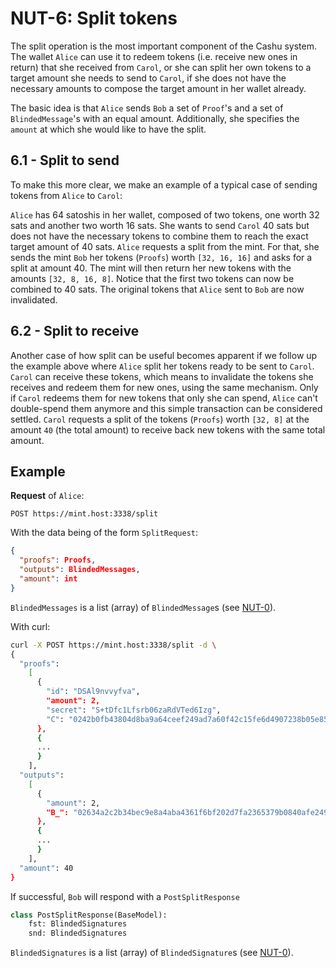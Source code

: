# NUT-6: Split tokens

The split operation is the most important component of the Cashu system. The wallet `Alice` can use it to redeem tokens (i.e. receive new ones in return) that she received from `Carol`, or she can split her own tokens to a target amount she needs to send to `Carol`, if she does not have the necessary amounts to compose the target amount in her wallet already.

The basic idea is that `Alice` sends `Bob` a set of  `Proof`'s and a set of `BlindedMessage`'s with an equal amount. Additionally, she specifies the `amount` at which she would like to have the split. 

## 6.1 - Split to send

To make this more clear, we make an example of a typical case of sending tokens from `Alice` to `Carol`:

`Alice` has 64 satoshis in her wallet, composed of two tokens, one worth 32 sats and another two worth 16 sats. She wants to send `Carol` 40 sats but does not have the necessary tokens to combine them to reach the exact target amount of 40 sats. `Alice` requests a split from the mint. For that, she sends the mint `Bob` her tokens (`Proofs`) worth `[32, 16, 16]` and asks for a split at amount 40. The mint will then return her new tokens with the amounts `[32, 8, 16, 8]`. Notice that the first two tokens can now be combined to 40 sats. The original tokens that `Alice` sent to `Bob` are now invalidated.

## 6.2 - Split to receive

Another case of how split can be useful becomes apparent if we follow up the example above where `Alice` split her tokens ready to be sent to `Carol`.  `Carol` can receive these tokens, which means to invalidate the tokens she receives and redeem them for new ones, using the same mechanism. Only if `Carol` redeems them for new tokens that only she can spend, `Alice` can't double-spend them anymore and this simple transaction can be considered settled. `Carol` requests a split of the tokens (`Proofs`) worth `[32, 8]` at the amount `40` (the total amount) to receive back new tokens with the same total amount.

## Example

**Request** of `Alice`:

```http
POST https://mint.host:3338/split
```

With the data being of the form `SplitRequest`:

```json
{
  "proofs": Proofs,
  "outputs": BlindedMessages,
  "amount": int
}
```

`BlindedMessages` is a list (array) of `BlindedMessage`s (see [NUT-0][00]).

With curl:

```bash
curl -X POST https://mint.host:3338/split -d \
{
  "proofs": 
    [
      {
        "id": "DSAl9nvvyfva",
        "amount": 2,
        "secret": "S+tDfc1Lfsrb06zaRdVTed6Izg",
        "C": "0242b0fb43804d8ba9a64ceef249ad7a60f42c15fe6d4907238b05e857527832a3"
      },
      {
      ...
      }
    ],
  "outputs":
    [
      {
        "amount": 2, 
        "B_": "02634a2c2b34bec9e8a4aba4361f6bf202d7fa2365379b0840afe249a7a9d71239"
      },
      {
      ...
      }
    ],
  "amount": 40
}
```

If successful, `Bob` will respond with a `PostSplitResponse` 

```python
class PostSplitResponse(BaseModel):
    fst: BlindedSignatures
    snd: BlindedSignatures
```

`BlindedSignatures` is a list (array) of `BlindedSignature`s (see [NUT-0][00]).

[00]: 00.md
[01]: 01.md
[02]: 02.md
[03]: 03.md
[04]: 04.md
[05]: 05.md
[06]: 06.md
[07]: 07.md
[08]: 08.md
[09]: 09.md
[10]: 10.md
[11]: 11.md
[12]: 12.md
[13]: 13.md
[14]: 14.md
[15]: 15.md
[16]: 16.md
[17]: 17.md
[18]: 18.md
[19]: 19.md
[20]: 20.md